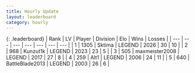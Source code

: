 ```yaml
---
title: Hourly Update
layout: leaderboard
category: hourly
---
```


{: .leaderboard}
| Rank | LV | Player | Division | Elo | Wins | Losses |
| --- | --- | --- | --- | --- | --- | --- |
| <span data-change="0">1</span> | 1305 | <span title="ID: 353063">Sktima</span> | LEGEND | <span data-change="0">2026</span> | <span data-change="2">30</span> | <span data-change="1">10</span> |
| <span data-change="0">2</span> | 968 | <span title="ID: 392407">Kunzut1k</span> | LEGEND | <span data-change="0">2023</span> | <span data-change="0">23</span> | <span data-change="0">5</span> |
| <span data-change="0">3</span> | 505 | <span title="ID: 410122">maxmeister2008</span> | LEGEND | <span data-change="0">2017</span> | <span data-change="0">27</span> | <span data-change="0">8</span> |
| <span data-change="0">4</span> | 259 | <span title="ID: 443550">Alt1</span> | LEGEND | <span data-change="0">2006</span> | <span data-change="0">24</span> | <span data-change="0">11</span> |
| <span data-change="0">5</span> | 640 | <span title="ID: 12051">BattleBlade2013</span> | LEGEND | <span data-change="0">2003</span> | <span data-change="0">26</span> | <span data-change="0">6</span> |